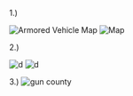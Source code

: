 1.) 

![Armored Vehicle Map](http://i.imgur.com/SrWo72j.png)
![Map](http://i.imgur.com/JM1G6os.png)
     
     
2.) 

![d](http://i.imgur.com/XaNHuSS.png)
![d](http://i.imgur.com/NW5k9rE.png)

3.)
![gun county](http://i.imgur.com/1FGdpT2.png)

